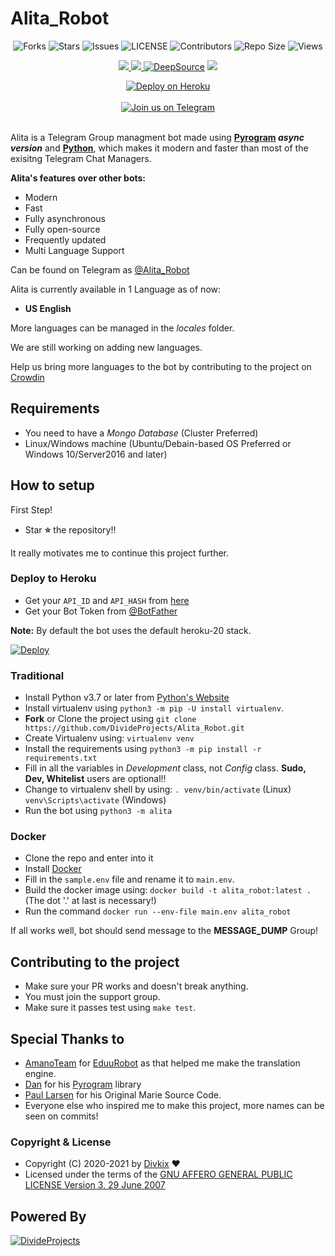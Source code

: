 # Alita_Robot

<p align='center'>
  <img src="https://img.shields.io/github/forks/DivideProjects/Alita_Robot?style=flat-square" alt="Forks">
  <img src="https://img.shields.io/github/stars/DivideProjects/Alita_Robot?style=flat-square" alt="Stars">
  <img src="https://img.shields.io/github/issues/DivideProjects/Alita_Robot?style=flat-square" alt="Issues">
  <img src="https://img.shields.io/github/license/DivideProjects/Alita_Robot?style=flat-square" alt="LICENSE">
  <img src="https://img.shields.io/github/contributors/DivideProjects/Alita_Robot?style=flat-square" alt="Contributors">
  <img src="https://img.shields.io/github/repo-size/DivideProjects/Alita_Robot?style=flat-square" alt="Repo Size">
  <img src="https://hits.seeyoufarm.com/api/count/incr/badge.svg?url=https://github.com/DivideProjects/Alita_Robot&amp;title=Profile%20Views" alt="Views">
</p>

<p align='center'>
  <a href="https://www.python.org/" alt="made-with-python"> <img src="https://img.shields.io/badge/Made%20with-Python-1f425f.svg?style=flat-square&logo=python&color=blue" /> </a>
  <a href="https://github.com/DivideProjects/Alita_Robot" alt="Docker!"> <img src="https://aleen42.github.io/badges/src/docker.svg" /> </a>
  <a href="https://deepsource.io/gh/DivideProjects/Alita_Robot/?ref=repository-badge"><img src="https://static.deepsource.io/deepsource-badge-light-mini.svg" alt="DeepSource"></a>
  <a href="https://makeapullrequest.com" alt="PRs Welcome"> <img src="https://img.shields.io/badge/PRs-welcome-brightgreen.svg?style=flat-square" /> </a>
</p>

<p align='center'>
 <a href="https://heroku.com/deploy?template=https://github.com/DivideProjects/Alita_Robot"><img src="https://www.herokucdn.com/deploy/button.svg" alt="Deploy on Heroku"></a></br></br>
  <a href="https://t.me/DivideProjects"><img src="https://img.shields.io/badge/Telegram-2CA5E0?style=for-the-badge&amp;logo=telegram&amp;logoColor=white" alt="Join us on Telegram"></a></br></br>

</p>


Alita is a Telegram Group managment bot made using **[Pyrogram](https://github.com/pyrogram/pyrogram) _async version_** and **[Python](https://python.org)**, which makes it modern and faster than most of the exisitng Telegram Chat Managers.

**Alita's features over other bots:**
- Modern
- Fast
- Fully asynchronous
- Fully open-source
- Frequently updated
- Multi Language Support

Can be found on Telegram as [@Alita_Robot](https://t.me/Alita_Robot)
</br>

Alita is currently available in 1 Language as of now:
- **US English**

More languages can be managed in the _locales_ folder.

We are still working on adding new languages.

Help us bring more languages to the bot by contributing to the project on [Crowdin](https://crowdin.com/project/alitarobot)

## Requirements
- You need to have a *Mongo Database* (Cluster Preferred)
- Linux/Windows machine (Ubuntu/Debain-based OS Preferred or Windows 10/Server2016 and later)


## How to setup

First Step!
- Star **⭐** the repository!!

It really motivates me to continue this project further.

### Deploy to Heroku
- Get your `API_ID` and `API_HASH` from [here](https://my.telegram.org/)
- Get your Bot Token from [@BotFather](https://t.me/BotFather)

**Note:** By default the bot uses the default heroku-20 stack.

[![Deploy](https://www.herokucdn.com/deploy/button.svg)](https://heroku.com/deploy?template=https://github.com/Hesenovhuseyn/MeryemBot)

### Traditional

- Install Python v3.7 or later from [Python's Website](https://python.org)
- Install virtualenv using `python3 -m pip -U install virtualenv`.
- **Fork** or Clone the project using `git clone https://github.com/DivideProjects/Alita_Robot.git`
- Create Virtualenv using: `virtualenv venv`
- Install the requirements using `python3 -m pip install -r requirements.txt`
- Fill in all the variables in *Development* class, not *Config* class. **Sudo, Dev, Whitelist** users are optional!!
- Change to virtualenv shell by using:
  `. venv/bin/activate` (Linux)
  `venv\Scripts\activate` (Windows)
- Run the bot using `python3 -m alita`

### Docker

- Clone the repo and enter into it
- Install [Docker](https://www.docker.com/)
- Fill in the `sample.env` file and rename it to `main.env`.
- Build the docker image using: `docker build -t alita_robot:latest .` (The dot '.' at last is necessary!)
- Run the command `docker run --env-file main.env alita_robot`


If all works well, bot should send message to the **MESSAGE_DUMP** Group!


## Contributing to the project

- Make sure your PR works and doesn't break anything.
- You must join the support group.
- Make sure it passes test using `make test`.


## Special Thanks to
- [AmanoTeam](https://github.com/AmanoTeam/) for [EduuRobot](https://github.com/AmanoTeam/EduuRobot) as that helped me make the translation engine.
- [Dan](https://github.com/delivrance) for his [Pyrogram](https://github.com/pyrogram/pyrogram) library
- [Paul Larsen](https://github.com/PaulSonOfLars) for his Original Marie Source Code.
- Everyone else who inspired me to make this project, more names can be seen on commits!


### Copyright & License

* Copyright (C) 2020-2021 by [Divkix](https://github.com/Divkix) ❤️️
* Licensed under the terms of the [GNU AFFERO GENERAL PUBLIC LICENSE Version 3, 29 June 2007](https://github.com/DivideProjects/Alita_Robot/blob/master/LICENSE)

## Powered By

[![DivideProjects](https://img.shields.io/badge/Divide-Projects-green?style=for-the-badge&logo=appveyor)](https://t.me/DivideProjectsDiscussion)
